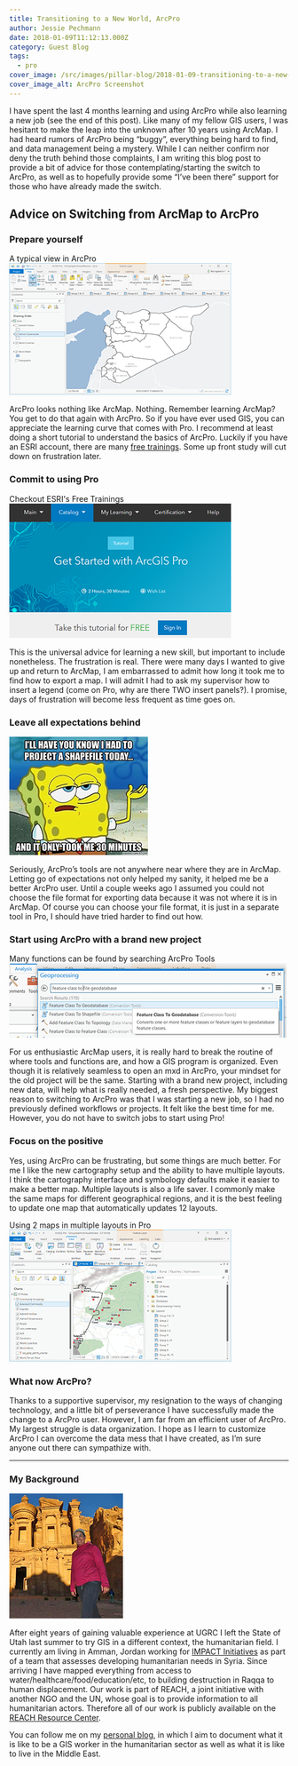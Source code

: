```yaml
---
title: Transitioning to a New World, ArcPro
author: Jessie Pechmann
date: 2018-01-09T11:12:13.000Z
category: Guest Blog
tags:
  - pro
cover_image: /src/images/pillar-blog/2018-01-09-transitioning-to-a-new-world-arc-pro/jp_arcproscreenshot.png
cover_image_alt: ArcPro Screenshot
---
```


I have spent the last 4 months learning and using ArcPro while also learning a new job (see the end of this post). Like many of my fellow GIS users, I was hesitant to make the leap into the unknown after 10 years using ArcMap. I had heard rumors of ArcPro being “buggy”, everything being hard to find, and data management being a mystery. While I can neither confirm nor deny the truth behind those complaints, I am writing this blog post to provide a bit of advice for those contemplating/starting the switch to ArcPro, as well as to hopefully provide some “I’ve been there” support for those who have already made the switch.

## Advice on Switching from ArcMap to ArcPro

### Prepare yourself

A typical view in ArcPro
![ArcPro Screenshot](../../images/pillar-blog/2018-01-09-transitioning-to-a-new-world-arc-pro/jp_arcproscreenshot.png)

ArcPro looks nothing like ArcMap. Nothing. Remember learning ArcMap? You get to do that again with ArcPro. So if you have ever used GIS, you can appreciate the learning curve that comes with Pro. I recommend at least doing a short tutorial to understand the basics of ArcPro. Luckily if you have an ESRI account, there are many [free trainings](https://www.esri.com/training/catalog/search/). Some up front study will cut down on frustration later.

### Commit to using Pro

Checkout ESRI's Free Trainings
![Free ESRI ArcPro Training](../../images/pillar-blog/2018-01-09-transitioning-to-a-new-world-arc-pro/jp_arcprotraining.png)

This is the universal advice for learning a new skill, but important to include nonetheless. The frustration is real. There were many days I wanted to give up and return to ArcMap, I am embarrassed to admit how long it took me to find how to export a map. I will admit I had to ask my supervisor how to insert a legend (come on Pro, why are there TWO insert panels?). I promise, days of frustration will become less frequent as time goes on.

### Leave all expectations behind

![GIS Humor](../../images/pillar-blog/2018-01-09-transitioning-to-a-new-world-arc-pro/jp_spongebob.png)

Seriously, ArcPro’s tools are not anywhere near where they are in ArcMap. Letting go of expectations not only helped my sanity, it helped me be a better ArcPro user. Until a couple weeks ago I assumed you could not choose the file format for exporting data because it was not where it is in ArcMap. Of course you can choose your file format, it is just in a separate tool in Pro, I should have tried harder to find out how.

### Start using ArcPro with a brand new project

Many functions can be found by searching ArcPro Tools
![ArcPro Analysis](../../images/pillar-blog/2018-01-09-transitioning-to-a-new-world-arc-pro/jp_analysistools.png)

For us enthusiastic ArcMap users, it is really hard to break the routine of where tools and functions are, and how a GIS program is organized. Even though it is relatively seamless to open an mxd in ArcPro, your mindset for the old project will be the same. Starting with a brand new project, including new data, will help what is really needed, a fresh perspective. My biggest reason to switching to ArcPro was that I was starting a new job, so I had no previously defined workflows or projects. It felt like the best time for me. However, you do not have to switch jobs to start using Pro!

### Focus on the positive

Yes, using ArcPro can be frustrating, but some things are much better. For me I like the new cartography setup and the ability to have multiple layouts. I think the cartography interface and symbology defaults make it easier to make a better map. Multiple layouts is also a life saver. I commonly make the same maps for different geographical regions, and it is the best feeling to update one map that automatically updates 12 layouts.

Using 2 maps in multiple layouts in Pro
![Multiple Layouts](../../images/pillar-blog/2018-01-09-transitioning-to-a-new-world-arc-pro/jp_multiplelayouts.png)

### What now ArcPro?

Thanks to a supportive supervisor, my resignation to the ways of changing technology, and a little bit of perseverance I have successfully made the change to a ArcPro user. However, I am far from an efficient user of ArcPro. My largest struggle is data organization. I hope as I learn to customize ArcPro I can overcome the data mess that I have created, as I’m sure anyone out there can sympathize with.

---

### My Background

![Petra](../../images/pillar-blog/2018-01-09-transitioning-to-a-new-world-arc-pro/jp_jessieinjordan.png)

After eight years of gaining valuable experience at UGRC I left the State of Utah last summer to try GIS in a different context, the humanitarian field. I currently am living in Amman, Jordan working for [IMPACT Initiatives](https://www.impact-initiatives.org/) as part of a team that assesses developing humanitarian needs in Syria. Since arriving I have mapped everything from access to water/healthcare/food/education/etc, to building destruction in Raqqa to human displacement. Our work is part of REACH, a joint initiative with another NGO and the UN, whose goal is to provide information to all humanitarian actors. Therefore all of our work is publicly available on the [REACH Resource Center](https://www.reachresourcecentre.info/).

You can follow me on my [personal blog](https://jessiepechmannabroad.wordpress.com/), in which I aim to document what it is like to be a GIS worker in the humanitarian sector as well as what it is like to live in the Middle East.
